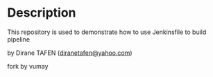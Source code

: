 # Description

This repository is used to demonstrate how to use Jenkinsfile to build pipeline

by Dirane TAFEN (diranetafen@yahoo.com)

fork by vumay
